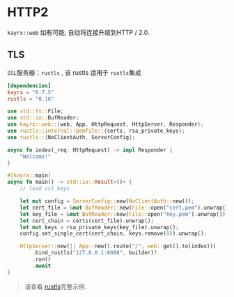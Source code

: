 # HTTP2

`kayrx::web` 如有可能, 自动将连接升级到HTTP / 2.0.

## TLS

`SSL`服务器：`rustls` , 该 rustls 适用于 `rustls`集成

```toml
[dependencies]
kayrx = "0.7.5"
rustls = "0.16"
```

```rust
use std::fs::File;
use std::io::BufReader;
use kayrx::web::{web, App, HttpRequest, HttpServer, Responder};
use rustls::internal::pemfile::{certs, rsa_private_keys};
use rustls::{NoClientAuth, ServerConfig};

async fn index(_req: HttpRequest) -> impl Responder {
    "Welcome!"
}

#[kayrx::main]
async fn main() -> std::io::Result<()> {
    // load ssl keys

    let mut config = ServerConfig::new(NoClientAuth::new());
    let cert_file = &mut BufReader::new(File::open("cert.pem").unwrap());
    let key_file = &mut BufReader::new(File::open("key.pem").unwrap());
    let cert_chain = certs(cert_file).unwrap();
    let mut keys = rsa_private_keys(key_file).unwrap();
    config.set_single_cert(cert_chain, keys.remove(0)).unwrap();

    HttpServer::new(|| App::new().route("/", web::get().to(index)))
        .bind_rustls("127.0.0.1:8088", builder)?
        .run()
        .await
}
```

> 请查看 [rustls](https://github.com/kayrx/awesome/tree/master/kayrx-examples/rustls)完整示例.